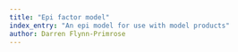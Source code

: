 ```yaml
---
title: "Epi factor model"
index_entry: "An epi model for use with model products"
author: Darren Flynn-Primrose
---
```

